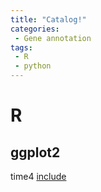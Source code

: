 ```yaml
---
title: "Catalog!"
categories: 
 - Gene annotation
tags: 
 - R
 - python
---
```


# R
## ggplot2
time4
[include](./ggplot2_实例.html)
<!-- <iframe src="assets/ggplot2_实例.htm" width="100%" height="500px"></iframe> -->
<!-- <div id="html-content"></div> -->

<script src="https://giscus.app/client.js"
        data-repo="mengqy2022/mengqy2022.github.io"
        data-repo-id="R_kgDONFQ-nw"
        data-category="Announcements"
        data-category-id="DIC_kwDONFQ-n84CjtiY"
        data-mapping="pathname"
        data-strict="0"
        data-reactions-enabled="1"
        data-emit-metadata="0"
        data-input-position="bottom"
        data-theme="dark_high_contrast"
        data-lang="zh-CN"
        crossorigin="anonymous"
        async>
</script>

<!-- <script>
  fetch('./assets/ggplot2_实例.htm')
    .then(response => response.text())
    .then(data => {
      document.getElementById('html-content').innerHTML = data;
    });
</script> -->